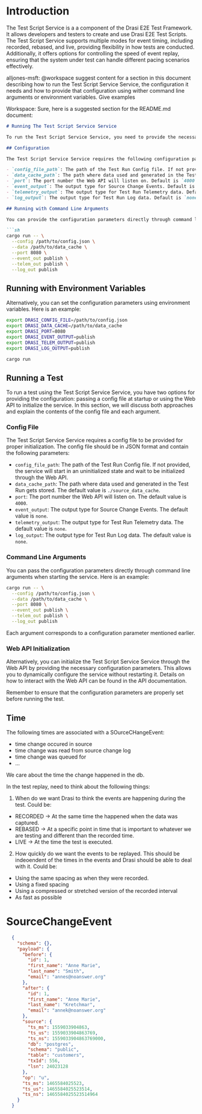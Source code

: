 # Introduction

The Test Script Service is a a component of the Drasi E2E Test Framework. It allows developers and testers to create and use Drasi E2E Test Scripts. The Test Script Service supports multiple modes for event timing, including recorded, rebased, and live, providing flexibility in how tests are conducted. Additionally, it offers options for controlling the speed of event replay, ensuring that the system under test can handle different pacing scenarios effectively.


alljones-msft: @workspace suggest content for a section in this document describing how to run the Test Script Service Service, the configuration it needs and how to provide that configuration using wither command line arguments or environment variables. Give examples

Workspace: Sure, here is a suggested section for the README.md document:

```markdown
# Running The Test Script Service Service

To run the Test Script Service Service, you need to provide the necessary configuration either through command line arguments or environment variables. Below are the details on how to configure and run the service.

## Configuration

The Test Script Service Service requires the following configuration parameters:

- `config_file_path`: The path of the Test Run Config file. If not provided, the service will start in an uninitialized state and wait to be initialized through the Web API.
- `data_cache_path`: The path where data used and generated in the Test Run gets stored. Default is `./source_data_cache`.
- `port`: The port number the Web API will listen on. Default is `4000`.
- `event_output`: The output type for Source Change Events. Default is `none`.
- `telemetry_output`: The output type for Test Run Telemetry data. Default is `none`.
- `log_output`: The output type for Test Run Log data. Default is `none`.

## Running with Command Line Arguments

You can provide the configuration parameters directly through command line arguments when starting the service. Here is an example:

```sh
cargo run -- \
  --config /path/to/config.json \
  --data /path/to/data_cache \
  --port 8080 \
  --event_out publish \
  --telem_out publish \
  --log_out publish
```

## Running with Environment Variables

Alternatively, you can set the configuration parameters using environment variables. Here is an example:

```sh
export DRASI_CONFIG_FILE=/path/to/config.json
export DRASI_DATA_CACHE=/path/to/data_cache
export DRASI_PORT=8080
export DRASI_EVENT_OUTPUT=publish
export DRASI_TELEM_OUTPUT=publish
export DRASI_LOG_OUTPUT=publish

cargo run
```

## Running a Test

To run a test using the Test Script Service Service, you have two options for providing the configuration: passing a config file at startup or using the Web API to initialize the service. In this section, we will discuss both approaches and explain the contents of the config file and each argument.

### Config File

The Test Script Service Service requires a config file to be provided for proper initialization. The config file should be in JSON format and contain the following parameters:

- `config_file_path`: The path of the Test Run Config file. If not provided, the service will start in an uninitialized state and wait to be initialized through the Web API.
- `data_cache_path`: The path where data used and generated in the Test Run gets stored. The default value is `./source_data_cache`.
- `port`: The port number the Web API will listen on. The default value is `4000`.
- `event_output`: The output type for Source Change Events. The default value is `none`.
- `telemetry_output`: The output type for Test Run Telemetry data. The default value is `none`.
- `log_output`: The output type for Test Run Log data. The default value is `none`.

### Command Line Arguments

You can pass the configuration parameters directly through command line arguments when starting the service. Here is an example:

```sh
cargo run -- \
  --config /path/to/config.json \
  --data /path/to/data_cache \
  --port 8080 \
  --event_out publish \
  --telem_out publish \
  --log_out publish
```

Each argument corresponds to a configuration parameter mentioned earlier.

### Web API Initialization

Alternatively, you can initialize the Test Script Service Service through the Web API by providing the necessary configuration parameters. This allows you to dynamically configure the service without restarting it. Details on how to interact with the Web API can be found in the API documentation.

Remember to ensure that the configuration parameters are properly set before running the test.






## Time

The following times are associated with a SOurceCHangeEvent:
- time change occured in source
- time change was read from source change log
- time change was queued for 
- ...

We care about the time the change happened in the db.

In the test replay, need to think about the following things:

1. When do we want Drasi to think the events are happening during the test. Could be:
- RECORDED -> At the same time the happened when the data was captured.
- REBASED -> At a specific point in time that is important to whatever we are testing and different than the recorded time.
- LIVE -> At the time the test is executed.

2. How quickly do we want the events to be replayed. This should be indeoendent of the times in the events and Drasi should be able to deal with it. Could be:
- Using the same spacing as when they were recorded.
- Using a fixed spacing
- Using a compressed or stretched version of the recorded interval
- As fast as possible





# SourceChangeEvent

``` json
  {
    "schema": {},
    "payload": {
      "before": {
        "id": 1,
        "first_name": "Anne Marie",
        "last_name": "Smith",
        "email": "annes@noanswer.org"
      },
      "after": {
        "id": 1,
        "first_name": "Anne Marie",
        "last_name": "Kretchmar",
        "email": "annek@noanswer.org"
      },
      "source": {
        "ts_ms": 1559033904863,
        "ts_us": 1559033904863769,
        "ts_ns": 1559033904863769000,
        "db": "postgres",
        "schema": "public",
        "table": "customers",
        "txId": 556,
        "lsn": 24023128
      },
      "op": "u",
      "ts_ms": 1465584025523,
      "ts_us": 1465584025523514,
      "ts_ns": 1465584025523514964
    }
  }
```